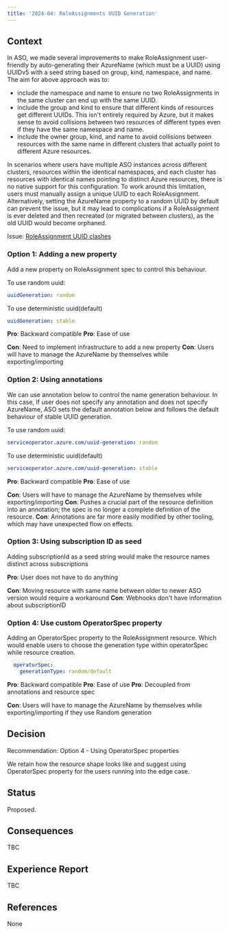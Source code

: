 ```yaml
---
title: '2024-04: RoleAssignments UUID Generation'
---
```


## Context

In ASO, we made several improvements to make RoleAssignment user-friendly by auto-generating their AzureName (which must be a UUID) using UUIDv5 with a seed string based on group, kind, namespace, and name. 
The aim for above approach was to:
- include the namespace and name to ensure no two RoleAssignments in the same cluster can end up with the same UUID.
- include the group and kind to ensure that different kinds of resources get different UUIDs. This isn't entirely required by Azure, but it makes sense to avoid collisions between two resources of different types even if they have the same namespace and name.
- include the owner group, kind, and name to avoid collisions between resources with the same name in different clusters that actually point to different Azure resources.

In scenarios where users have multiple ASO instances across different clusters, resources within the identical namespaces, and each cluster has resources with identical names pointing to distinct Azure resources, there is no native support for this configuration. To work around this limitation, users must manually assign a unique UUID to each RoleAssignment. Alternatively, setting the AzureName property to a random UUID by default can prevent the issue, but it may lead to complications if a RoleAssignment is ever deleted and then recreated (or migrated between clusters), as the old UUID would become orphaned.

Issue: [RoleAssignment UUID clashes](https://github.com/Azure/azure-service-operator/issues/3637)

### Option 1: Adding a new property

Add a new property on RoleAssignment spec to control this behaviour. 

To use random uuid: 
```yaml
uuidGeneration: random
```

To use deterministic uuid(default)
```yaml
uuidGeneration: stable
```

**Pro**: Backward compatible
**Pro**: Ease of use

**Con**: Need to implement infrastructure to add a new property
**Con**: Users will have to manage the AzureName by themselves while exporting/importing

### Option 2: Using annotations

We can use annotation below to control the name generation behaviour. 
In this case, If user does not specify any annotation and does not specify AzureName, ASO sets the default annotation below and follows the default behaviour of stable UUID generation.  

To use random uuid:
```yaml
serviceoperator.azure.com/uuid-generation: random 
```

To use deterministic uuid(default)
```yaml
serviceoperator.azure.com/uuid-generation: stable
```

**Pro**: Backward compatible
**Pro**: Ease of use

**Con**: Users will have to manage the AzureName by themselves while exporting/importing
**Con**: Pushes a crucial part of the resource definition into an annotation; the spec is no longer a complete definition of the resource.
**Con**: Annotations are far more easily modified by other tooling, which may have unexpected flow on effects.

### Option 3: Using subscription ID as seed

Adding subscriptionId as a seed string would make the resource names distinct across subscriptions

**Pro**: User does not have to do anything

**Con**: Moving resource with same name between older to newer ASO version would require a workaround
**Con**: Webhooks don't have information about subscriptionID

### Option 4: Use custom OperatorSpec property

Adding an OperatorSpec property to the RoleAssignment resource. Which would enable users to choose the generation type within operatorSpec while resource creation.

``` yaml
  operatorSpec:
    generationType: random/default
```

**Pro**: Backward compatible
**Pro**: Ease of use
**Pro**: Decoupled from annotations and resource spec

**Con**: Users will have to manage the AzureName by themselves while exporting/importing if they use Random generation

## Decision

Recommendation: Option 4 - Using OperatorSpec properties

We retain how the resource shape looks like and suggest using OperatorSpec property for the users running into the edge case. 

## Status

Proposed.

## Consequences

TBC

## Experience Report

TBC

## References

None